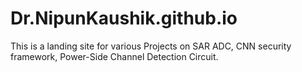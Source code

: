 # Dr.NipunKaushik.github.io
This is a landing site for various Projects on SAR ADC, CNN security framework, Power-Side Channel Detection Circuit. 
